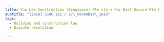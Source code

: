 ```yaml
---
title: Yau Lee Construction (Singapore) Pte Ltd v Far East Square Pte Ltd 
subtitle: "[2018] SGHC 261 / 27\_November\_2018"
tags:
  - Building and construction law
  - Dispute resolution

---
```


